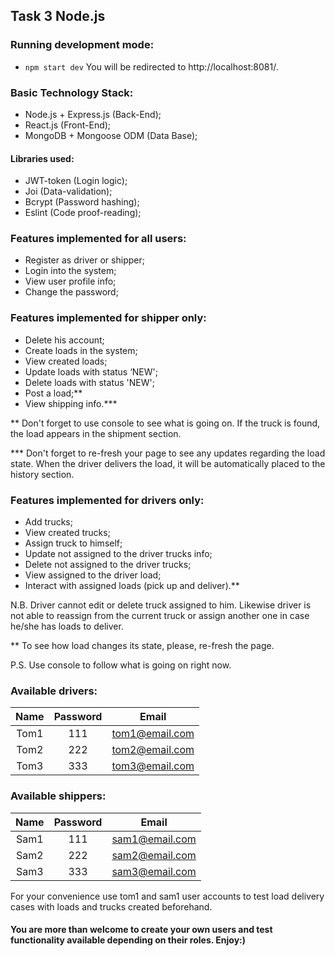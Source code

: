 ## Task 3 Node.js

### Running development mode:
- `npm start dev`
You will be redirected to http://localhost:8081/. 

### Basic Technology Stack:
- Node.js + Express.js (Back-End);
- React.js (Front-End);
- MongoDB + Mongoose ODM (Data Base);

#### Libraries used:
- JWT-token (Login logic);
- Joi (Data-validation);
- Bcrypt (Password hashing);
- Eslint (Code proof-reading);

### Features implemented for all users:
- Register as driver or shipper;
- Login into the system;
- View user profile info;
- Change the password;

### Features implemented for shipper only:
- Delete his account;
- Create loads in the system;
- View created loads;
- Update loads with status ‘NEW';
- Delete loads with status 'NEW';
- Post a load;**
- View shipping info.***

** Don't forget to use console to see what is going on. If the truck is found,
the load appears in the shipment section. 

*** Don't forget to re-fresh your page to see any updates regarding the load state.
When the driver delivers the load, it will be automatically placed to the history 
section.

### Features implemented for drivers only:
- Add trucks;
- View created trucks;
- Assign truck to himself;
- Update not assigned to the driver trucks info;
- Delete not assigned to the driver trucks;
- View assigned to the driver load;
- Interact with assigned loads (pick up and deliver).** 

N.B. Driver cannot edit or delete truck assigned to him. 
Likewise driver is not able to reassign from the current truck or assign
another one in case he/she has loads to deliver.  

** To see how load changes its state, please, re-fresh the page.

P.S. Use console to follow what is going on right now.

### Available drivers:

| Name      | Password   | Email             |
|  :---:    | :---:      |  :---:            |
| Tom1      | 111        | tom1@email.com    |
| Tom2      | 222        | tom2@email.com    |
| Tom3      | 333        | tom3@email.com    |

### Available shippers:

| Name      | Password   | Email             |
|  :---:    | :---:      |  :---:            |
| Sam1      | 111        | sam1@email.com    |
| Sam2      | 222        | sam2@email.com    |
| Sam3      | 333        | sam3@email.com    |

For your convenience use tom1 and sam1 user accounts to test 
load delivery cases with loads and trucks created beforehand. 

#### You are more than welcome to create your own users and test functionality available depending on their roles. Enjoy:)
